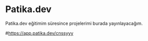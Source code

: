 # Patika.dev
 Patika.dev eğitimim süresince projelerimi burada yayınlayacağım.
 
 
#https://app.patika.dev/cnssyyy 

